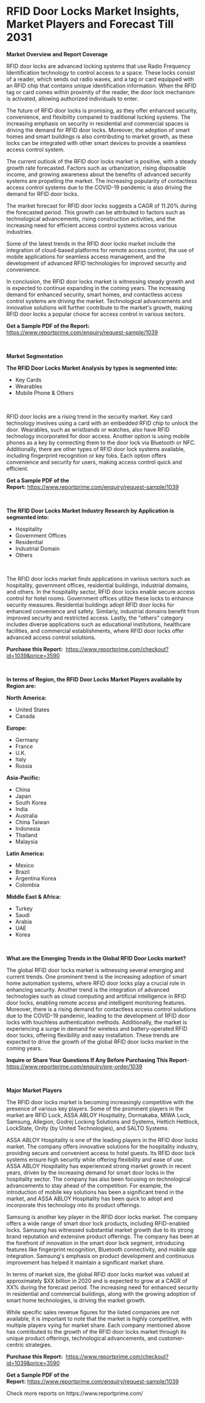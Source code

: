 <p><h1>RFID Door Locks Market Insights, Market Players and Forecast Till 2031</h1></p><p><strong>Market Overview and Report Coverage</strong></p>
<p><p>RFID door locks are advanced locking systems that use Radio Frequency Identification technology to control access to a space. These locks consist of a reader, which sends out radio waves, and a tag or card equipped with an RFID chip that contains unique identification information. When the RFID tag or card comes within proximity of the reader, the door lock mechanism is activated, allowing authorized individuals to enter.</p><p>The future of RFID door locks is promising, as they offer enhanced security, convenience, and flexibility compared to traditional locking systems. The increasing emphasis on security in residential and commercial spaces is driving the demand for RFID door locks. Moreover, the adoption of smart homes and smart buildings is also contributing to market growth, as these locks can be integrated with other smart devices to provide a seamless access control system.</p><p>The current outlook of the RFID door locks market is positive, with a steady growth rate forecasted. Factors such as urbanization, rising disposable income, and growing awareness about the benefits of advanced security systems are propelling the market. The increasing popularity of contactless access control systems due to the COVID-19 pandemic is also driving the demand for RFID door locks.</p><p>The market forecast for RFID door locks suggests a CAGR of 11.20% during the forecasted period. This growth can be attributed to factors such as technological advancements, rising construction activities, and the increasing need for efficient access control systems across various industries.</p><p>Some of the latest trends in the RFID door locks market include the integration of cloud-based platforms for remote access control, the use of mobile applications for seamless access management, and the development of advanced RFID technologies for improved security and convenience.</p><p>In conclusion, the RFID door locks market is witnessing steady growth and is expected to continue expanding in the coming years. The increasing demand for enhanced security, smart homes, and contactless access control systems are driving the market. Technological advancements and innovative solutions will further contribute to the market's growth, making RFID door locks a popular choice for access control in various sectors.</p></p>
<p><strong>Get a Sample PDF of the Report:</strong> <a href="https://www.reportprime.com/enquiry/request-sample/1039">https://www.reportprime.com/enquiry/request-sample/1039</a></p>
<p>&nbsp;</p>
<p><strong>Market Segmentation</strong></p>
<p><strong>The RFID Door Locks Market Analysis by types is segmented into:</strong></p>
<p><ul><li>Key Cards</li><li>Wearables</li><li>Mobile Phone & Others</li></ul></p>
<p>&nbsp;</p>
<p><p>RFID door locks are a rising trend in the security market. Key card technology involves using a card with an embedded RFID chip to unlock the door. Wearables, such as wristbands or watches, also have RFID technology incorporated for door access. Another option is using mobile phones as a key by connecting them to the door lock via Bluetooth or NFC. Additionally, there are other types of RFID door lock systems available, including fingerprint recognition or key fobs. Each option offers convenience and security for users, making access control quick and efficient.</p></p>
<p><strong>Get a Sample PDF of the Report:</strong>&nbsp;<a href="https://www.reportprime.com/enquiry/request-sample/1039">https://www.reportprime.com/enquiry/request-sample/1039</a></p>
<p>&nbsp;</p>
<p><strong>The RFID Door Locks Market Industry Research by Application is segmented into:</strong></p>
<p><ul><li>Hospitality</li><li>Government Offices</li><li>Residential</li><li>Industrial Domain</li><li>Others</li></ul></p>
<p>&nbsp;</p>
<p><p>The RFID door locks market finds applications in various sectors such as hospitality, government offices, residential buildings, industrial domains, and others. In the hospitality sector, RFID door locks enable secure access control for hotel rooms. Government offices utilize these locks to enhance security measures. Residential buildings adopt RFID door locks for enhanced convenience and safety. Similarly, industrial domains benefit from improved security and restricted access. Lastly, the "others" category includes diverse applications such as educational institutions, healthcare facilities, and commercial establishments, where RFID door locks offer advanced access control solutions.</p></p>
<p><strong>Purchase this Report:</strong>&nbsp; <a href="https://www.reportprime.com/checkout?id=1039&price=3590">https://www.reportprime.com/checkout?id=1039&price=3590</a></p>
<p>&nbsp;</p>
<p><strong>In terms of Region, the RFID Door Locks Market Players available by Region are:</strong></p>
<p>
    <p> <strong> North America: </strong>
        <ul>
            <li>United States</li>
            <li>Canada</li>
        </ul>
        </p> 
    <p> <strong> Europe: </strong>
        <ul>
            <li>Germany</li>
            <li>France</li>
            <li>U.K.</li>
            <li>Italy</li>
            <li>Russia</li>
        </ul>
        </p> 
    <p> <strong> Asia-Pacific: </strong>
        <ul>
            <li>China</li>
            <li>Japan</li>
            <li>South Korea</li>
            <li>India</li>
            <li>Australia</li>
            <li>China Taiwan</li>
            <li>Indonesia</li>
            <li>Thailand</li>
            <li>Malaysia</li>
        </ul>
        </p> 
    <p> <strong> Latin America: </strong>
        <ul>
            <li>Mexico</li>
            <li>Brazil</li>
            <li>Argentina Korea</li>
            <li>Colombia</li>
        </ul>
        </p> 
    <p> <strong> Middle East & Africa: </strong>
        <ul>
            <li>Turkey</li>
            <li>Saudi</li>
            <li>Arabia</li>
            <li>UAE</li>
            <li>Korea</li>
        </ul>
    </p>
    </p>
<p>&nbsp;</p>
<p><strong>What are the Emerging Trends in the Global RFID Door Locks market?</strong></p>
<p><p>The global RFID door locks market is witnessing several emerging and current trends. One prominent trend is the increasing adoption of smart home automation systems, where RFID door locks play a crucial role in enhancing security. Another trend is the integration of advanced technologies such as cloud computing and artificial intelligence in RFID door locks, enabling remote access and intelligent monitoring features. Moreover, there is a rising demand for contactless access control solutions due to the COVID-19 pandemic, leading to the development of RFID door locks with touchless authentication methods. Additionally, the market is experiencing a surge in demand for wireless and battery-operated RFID door locks, offering flexibility and easy installation. These trends are expected to drive the growth of the global RFID door locks market in the coming years.</p></p>
<p><strong>Inquire or Share Your Questions If Any Before Purchasing This Report</strong>- <a href="https://www.reportprime.com/enquiry/pre-order/1039">https://www.reportprime.com/enquiry/pre-order/1039</a></p>
<p>&nbsp;</p>
<p><strong>Major Market Players</strong></p>
<p><p>The RFID door locks market is becoming increasingly competitive with the presence of various key players. Some of the prominent players in the market are RFID Lock, ASSA ABLOY Hospitality, Dormakaba, MIWA Lock, Samsung, Allegion, Godrej Locking Solutions and Systems, Hettich Hettlock, LockState, Onity (by United Technologies), and SALTO Systems.</p><p>ASSA ABLOY Hospitality is one of the leading players in the RFID door locks market. The company offers innovative solutions for the hospitality industry, providing secure and convenient access to hotel guests. Its RFID door lock systems ensure high security while offering flexibility and ease of use. ASSA ABLOY Hospitality has experienced strong market growth in recent years, driven by the increasing demand for smart door locks in the hospitality sector. The company has also been focusing on technological advancements to stay ahead of the competition. For example, the introduction of mobile key solutions has been a significant trend in the market, and ASSA ABLOY Hospitality has been quick to adopt and incorporate this technology into its product offerings.</p><p>Samsung is another key player in the RFID door locks market. The company offers a wide range of smart door lock products, including RFID-enabled locks. Samsung has witnessed substantial market growth due to its strong brand reputation and extensive product offerings. The company has been at the forefront of innovation in the smart door lock segment, introducing features like fingerprint recognition, Bluetooth connectivity, and mobile app integration. Samsung's emphasis on product development and continuous improvement has helped it maintain a significant market share.</p><p>In terms of market size, the global RFID door locks market was valued at approximately $XX billion in 2020 and is expected to grow at a CAGR of XX% during the forecast period. The increasing need for enhanced security in residential and commercial buildings, along with the growing adoption of smart home technologies, is driving the market growth.</p><p>While specific sales revenue figures for the listed companies are not available, it is important to note that the market is highly competitive, with multiple players vying for market share. Each company mentioned above has contributed to the growth of the RFID door locks market through its unique product offerings, technological advancements, and customer-centric strategies.</p></p>
<p><strong>Purchase this Report:</strong>&nbsp;&nbsp;<a href="https://www.reportprime.com/checkout?id=1039&price=3590">https://www.reportprime.com/checkout?id=1039&price=3590</a></p>
<p></p>
<p><strong>Get a Sample PDF of the Report:</strong>&nbsp;<a href="https://www.reportprime.com/enquiry/request-sample/1039">https://www.reportprime.com/enquiry/request-sample/1039</a></p>
<p>Check more reports on https://www.reportprime.com/</p>